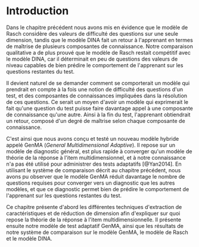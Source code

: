 # Introduction

Dans le chapitre précédent nous avons mis en évidence que le modèle de Rasch considère des valeurs de difficulté des questions sur une seule dimension, tandis que le modèle DINA fait un retour à l'apprenant en termes de maîtrise de plusieurs composantes de connaissance. Notre comparaison qualitative a de plus prouvé que le modèle de Rasch restait compétitif avec le modèle DINA, car il déterminait en peu de questions des valeurs de niveau capables de bien prédire le comportement de l'apprenant sur les questions restantes du test.

Il devient naturel de se demander comment se comporterait un modèle qui prendrait en compte à la fois une notion de difficulté des questions d'un test, et des composantes de connaissances impliquées dans la résolution de ces questions. Ce serait un moyen d'avoir un modèle qui exprimerait le fait qu'une question du test puisse faire davantage appel à une composante de connaissance qu'une autre. Ainsi à la fin du test, l'apprenant obtiendrait un retour, composé d'un degré de maîtrise selon chaque composante de connaissance.

C'est ainsi que nous avons conçu et testé un nouveau modèle hybride appelé GenMA (*General Multidimensional Adaptive*). Il repose sur un modèle de diagnostic général, est plus rapide à converger qu'un modèle de théorie de la réponse à l'item multidimensionnel, et à notre connaissance n'a pas été utilisé pour administrer des tests adaptatifs [@Yan2014]. En utilisant le système de comparaison décrit au chapitre précédent, nous avons pu observer que le modèle GenMA réduit davantage le nombre de questions requises pour converger vers un diagnostic que les autres modèles, et que ce diagnostic permet bien de prédire le comportement de l'apprenant sur les questions restantes du test.

Ce chapitre présente d'abord les différentes techniques d'extraction de caractéristiques et de réduction de dimension afin d'expliquer sur quoi repose la théorie de la réponse à l'item multidimensionnelle. Il présente ensuite notre modèle de test adaptatif GenMA, ainsi que les résultats de notre système de comparaison sur le modèle GenMA, le modèle de Rasch et le modèle DINA.
